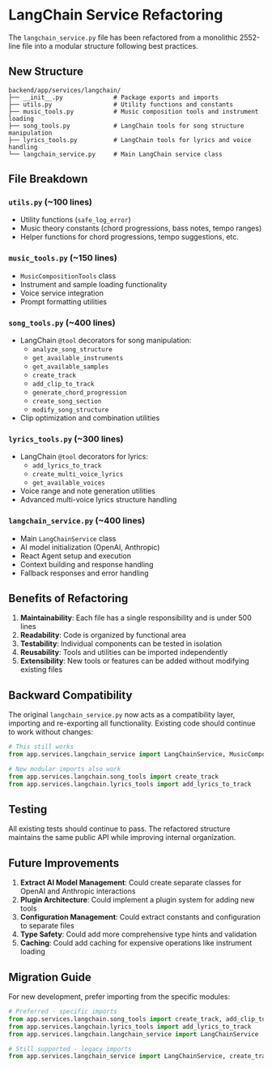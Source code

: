 # LangChain Service Refactoring

The `langchain_service.py` file has been refactored from a monolithic 2552-line file into a modular structure following best practices.

## New Structure

```
backend/app/services/langchain/
├── __init__.py              # Package exports and imports
├── utils.py                 # Utility functions and constants
├── music_tools.py           # Music composition tools and instrument loading
├── song_tools.py            # LangChain tools for song structure manipulation
├── lyrics_tools.py          # LangChain tools for lyrics and voice handling
└── langchain_service.py     # Main LangChain service class
```

## File Breakdown

### `utils.py` (~100 lines)
- Utility functions (`safe_log_error`)
- Music theory constants (chord progressions, bass notes, tempo ranges)
- Helper functions for chord progressions, tempo suggestions, etc.

### `music_tools.py` (~150 lines)
- `MusicCompositionTools` class
- Instrument and sample loading functionality
- Voice service integration
- Prompt formatting utilities

### `song_tools.py` (~400 lines)
- LangChain `@tool` decorators for song manipulation:
  - `analyze_song_structure`
  - `get_available_instruments`
  - `get_available_samples`
  - `create_track`
  - `add_clip_to_track`
  - `generate_chord_progression`
  - `create_song_section`
  - `modify_song_structure`
- Clip optimization and combination utilities

### `lyrics_tools.py` (~300 lines)
- LangChain `@tool` decorators for lyrics:
  - `add_lyrics_to_track`
  - `create_multi_voice_lyrics`
  - `get_available_voices`
- Voice range and note generation utilities
- Advanced multi-voice lyrics structure handling

### `langchain_service.py` (~400 lines)
- Main `LangChainService` class
- AI model initialization (OpenAI, Anthropic)
- React Agent setup and execution
- Context building and response handling
- Fallback responses and error handling

## Benefits of Refactoring

1. **Maintainability**: Each file has a single responsibility and is under 500 lines
2. **Readability**: Code is organized by functional area
3. **Testability**: Individual components can be tested in isolation
4. **Reusability**: Tools and utilities can be imported independently
5. **Extensibility**: New tools or features can be added without modifying existing files

## Backward Compatibility

The original `langchain_service.py` now acts as a compatibility layer, importing and re-exporting all functionality. Existing code should continue to work without changes:

```python
# This still works
from app.services.langchain_service import LangChainService, MusicCompositionTools

# New modular imports also work
from app.services.langchain.song_tools import create_track
from app.services.langchain.lyrics_tools import add_lyrics_to_track
```

## Testing

All existing tests should continue to pass. The refactored structure maintains the same public API while improving internal organization.

## Future Improvements

1. **Extract AI Model Management**: Could create separate classes for OpenAI and Anthropic interactions
2. **Plugin Architecture**: Could implement a plugin system for adding new tools
3. **Configuration Management**: Could extract constants and configuration to separate files
4. **Type Safety**: Could add more comprehensive type hints and validation
5. **Caching**: Could add caching for expensive operations like instrument loading

## Migration Guide

For new development, prefer importing from the specific modules:

```python
# Preferred - specific imports
from app.services.langchain.song_tools import create_track, add_clip_to_track
from app.services.langchain.lyrics_tools import add_lyrics_to_track
from app.services.langchain.langchain_service import LangChainService

# Still supported - legacy imports
from app.services.langchain_service import LangChainService, create_track
```

